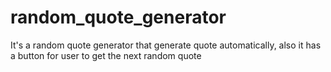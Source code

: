 # random_quote_generator
 It's a random quote generator that generate quote automatically, also it has a button for user to get the next random quote
